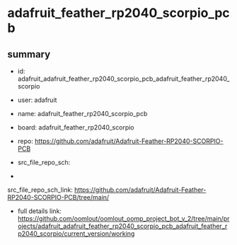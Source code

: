 # adafruit_feather_rp2040_scorpio_pcb
 
## summary 
* id: adafruit_adafruit_feather_rp2040_scorpio_pcb_adafruit_feather_rp2040_scorpio
* user: adafruit
* name: adafruit_feather_rp2040_scorpio_pcb
* board: adafruit_feather_rp2040_scorpio
* repo: https://github.com/adafruit/Adafruit-Feather-RP2040-SCORPIO-PCB



* src_file_repo_sch: 
*
 src_file_repo_sch_link: https://github.com/adafruit/Adafruit-Feather-RP2040-SCORPIO-PCB/tree/main/
* full details link: https://github.com/oomlout/oomlout_oomp_project_bot_v_2/tree/main/projects/adafruit_adafruit_feather_rp2040_scorpio_pcb_adafruit_feather_rp2040_scorpio/current_version/working  






